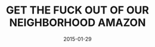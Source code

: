 ---
title: "GET THE FUCK OUT OF OUR NEIGHBORHOOD AMAZON"
date: 2015-01-29
picture: /assets/content/camera-roll/2015/01/2015-01-29-get-the-fuck-out-of-our-neighborhood-amazon/20150129_222730463_iOS.jpg
thumbnail: /assets/content/camera-roll/2015/01/2015-01-29-get-the-fuck-out-of-our-neighborhood-amazon/20150129_222730463_iOS-thumbnail.jpg
type: picture
tags:
  - photograph
  - Amazon
  - graffiti
  - sign
  - sticker
  - sidewalk
  - Capitol Hill
  - Seattle
  - artist unknown
  - fair use
---